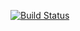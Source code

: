 [![Build Status](https://travis-ci.org/AndreyUtka/redux-rx-middleware.svg?branch=master)](https://travis-ci.org/AndreyUtka/redux-rx-middleware)
